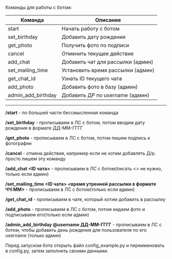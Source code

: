 Команды для работы с ботом:

| Команда | Описание |
|---------|----------|
| start | Начать работу с ботом |
| set_birthday | Добавить дату рождения |
| get_photo | Получить фото по подписи |
| cancel | Отменить текущее действие |
| add_chat | Добавить чат для рассылки (админ) |
| set_mailing_time | Установить время рассылки (админ) |
| get_chat_id | Узнать ID текущего чата |
| add_photo | Добавить фото в базу (админ) |
| admin_add_birthday | Добавить ДР по username (админ) |

---

**/start** - по большей части бессмысленная команда

**/set_birthday** - прописываем в ЛС с ботом, потом вводим дату рождения в формате ДД-ММ-ГГГГ

**/get_photo** - прописываем в ЛС с ботом, потом пишем подпись к фотографии

**/cancel** - отмена действия, например если не хотим добавлять Д/р. просто пишем эту команду

**/add_chat <ID чата>** - прописываем в ЛС с ботом(писать <> не нужно, только если админ)

**/set_mailing_time <ID чата> <время утренней рассылки в формате ЧЧ:ММ>** - прописываем в ЛС с ботом(только если админ)

**/get_chat_id** - прописываем в чате, который хотим добавить в рассылку

**/add_photo** - прописываем в ЛС с ботом, потом кидаем фото и подписываем его(только если админ)

**/admin_add_birthday @username ДД-ММ-ГГГГ** - прописываем в ЛС с ботом, чтобы добавить день рождения для пользователя по его username (только админ)

Перед запуском бота открыть файл config_example.py и переименовать в config.py, затем заполнить своими данными.
